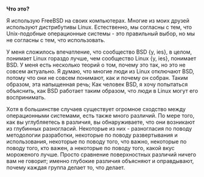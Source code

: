 
**Что это?**

Я использую FreeBSD на своих компьютерах. Многие из моих друзей используют дистрибутивы Linux. Естественно, мы согласны с тем, что Unix-подобные операционные системы - это правильный выбор, но мы не согласны с тем, что использовать.

У меня сложилось впечатление, что сообщество BSD {y, ies}, в целом, понимает Linux гораздо лучше, чем сообщество Linux {y, ies}, понимает BSD. У меня есть несколько теорий о том, почему это так, но это не совсем актуально. Я думаю, что многие люди из Linux отключают BSD, потому что они не совсем понимают, как и почему он собран. Таким образом, эта напыщенная речь; Как человек BSD, я хочу попытаться объяснить, как BSD работает таким образом, что люди в Linux могут его воспринимать.

Хотя в большинстве случаев существует огромное сходство между операционными системами, есть также много различий. По мере того, как вы углубляетесь в различия, вы обнаруживаете, что они возникают из глубинных разногласий. Некоторые из них - разногласия по поводу методологии разработки, некоторые по поводу развертывания и использования, некоторые по поводу того, что важно, некоторые по поводу того, кто важен, а некоторые по поводу того, какой вкус мороженого лучше. Просто сравнение поверхностных различий ничего вам не говорит; именно глубокие различия объясняют и оправдывают, почему каждая группа делает то, что делает.
